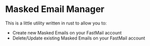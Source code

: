 # Masked Email Manager

This is a little utility written in rust to allow you to:
- Create new Masked Emails on your FastMail account
- Delete/Update existing Masked Emails on your FastMail account
